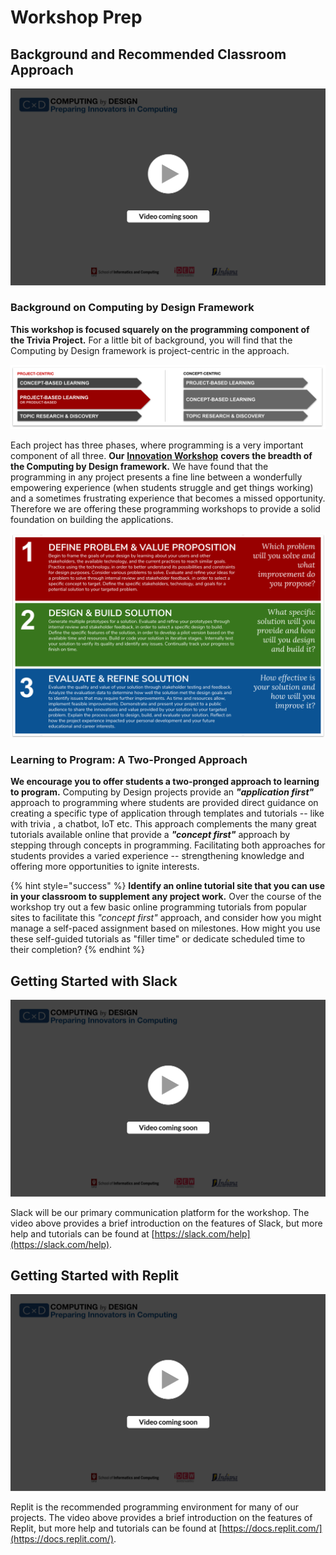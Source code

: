 # Workshop Prep

## Background and Recommended Classroom Approach

![](../../.gitbook/assets/vidcoming.png)

### Background on Computing by Design Framework

**This workshop is focused squarely on the programming component of the Trivia Project.** For a little bit of background, you will find that the Computing by Design framework is project-centric in the approach. 

![](../../.gitbook/assets/pblvs.png)

Each project has three phases, where programming is a very important component of all three. **Our** [**Innovation Workshop**](../../cxd-innovation-workshop/full-experience.md) **covers the breadth of the Computing by Design framework.** We have found that the programming in any project presents a fine line between a wonderfully empowering experience \(when students struggle and get things working\) and a sometimes frustrating experience that becomes a missed opportunity. Therefore we are offering these programming workshops to provide a solid foundation on building the applications.

![](../../.gitbook/assets/copy-of-project-phases.png)

### Learning to Program: A Two-Pronged Approach

**We encourage you to offer students a two-pronged approach to learning to program.** Computing by Design projects provide an _**"application first"**_ approach to programming where students are provided direct guidance on creating a specific type of application through templates and tutorials -- like with trivia , a chatbot, IoT etc. This approach complements the many great tutorials available online that provide a _**"concept first"**_ approach by stepping through concepts in programming. Facilitating both approaches for students provides a varied experience -- strengthening knowledge and offering more opportunities to ignite interests. 

{% hint style="success" %}
**Identify an online tutorial site that you can use in your classroom to supplement any project work.** Over the course of the workshop try out a few basic online programming tutorials from popular sites to facilitate this _"concept first"_ approach, and consider how you might manage a self-paced assignment based on milestones.  How might you use these self-guided tutorials as "filler time" or dedicate scheduled time to their completion?
{% endhint %}

## Getting Started with Slack

![](../../.gitbook/assets/vidcoming.png)

Slack will be our primary communication platform for the workshop. The video above provides a brief introduction on the features of Slack, but more help and tutorials can be found at [https://slack.com/help](https://slack.com/help).

## Getting Started with Replit

![](../../.gitbook/assets/vidcoming.png)

Replit is the recommended programming environment for many of our projects. The video above provides a brief introduction on the features of Replit, but more help and tutorials can be found at [https://docs.replit.com/](https://docs.replit.com/).

